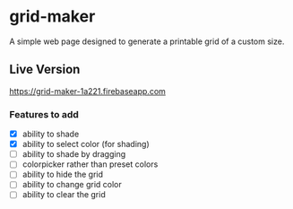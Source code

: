# grid-maker
A simple web page designed to generate a printable grid of a custom size. 

## Live Version
https://grid-maker-1a221.firebaseapp.com

### Features to add
- [x] ability to shade
- [x] ability to select color (for shading)
- [ ] ability to shade by dragging
- [ ] colorpicker rather than preset colors
- [ ] ability to hide the grid
- [ ] ability to change grid color
- [ ] ability to clear the grid
